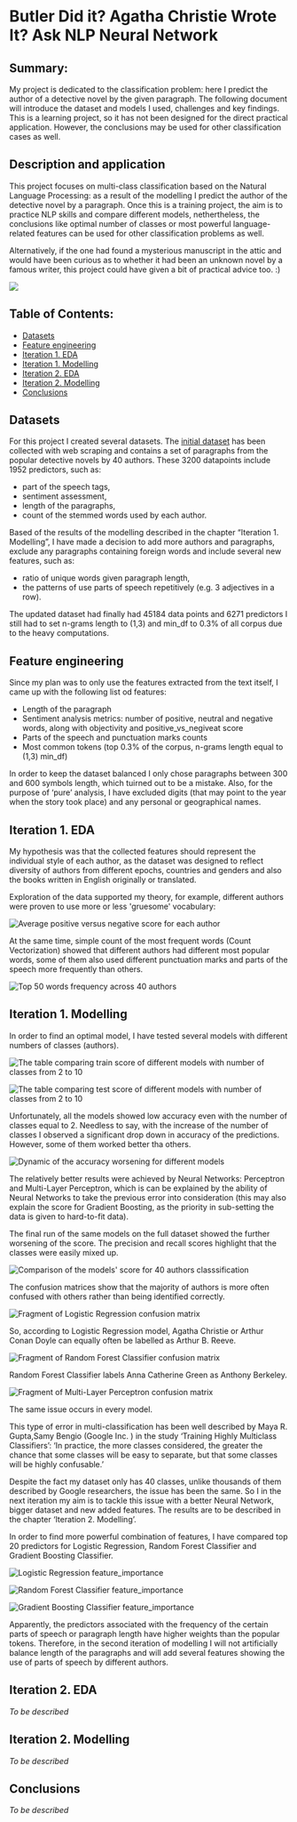 # Butler Did it? Agatha Christie Wrote It? Ask NLP Neural Network

## Summary:
My project is dedicated to the classification problem: here I predict the author of a detective novel by the given paragraph. The following document will introduce the dataset and models I used, challenges and key findings. This is a learning project, so it has not been designed for the direct practical application. However, the conclusions may be used for other classification cases as well.

## Description and application
This project focuses on multi-class classification based on the Natural Language Processing: as a result of the modelling I predict the author of the detective novel by a paragraph. Once this is a training project, the aim is to practice NLP skills and compare different models, nethertheless, the conclusions like optimal number of classes or most powerful language-related features can be used for other classification problems as well. 

Alternatively, if the one had found a mysterious manuscript in the attic and would have been curious as to whether it had been an unknown novel by a famous writer, this project could have given a bit of practical advice too. :)

![](https://github.com/TataAndBigData/NLP-capstone-project-Butler-Did-It-Agatha-Christie-Wrote-It-/blob/master/Illustrations/%D0%A5%D0%BE%D0%BB%D0%BC%D1%81_%D0%BE%D0%BD.jpg)

## Table of Contents:

- [Datasets](https://github.com/TataAndBigData/NLP-capstone-project-Butler-Did-It-Agatha-Christie-Wrote-It-/blob/master/README.md#datasets)
- [Feature engineering](https://github.com/TataAndBigData/NLP-capstone-project-Butler-Did-It-Agatha-Christie-Wrote-It-/blob/master/README.md#feature-engineering)
- [Iteration 1. EDA](https://github.com/TataAndBigData/NLP-capstone-project-Butler-Did-It-Agatha-Christie-Wrote-It-/blob/master/README.md#iteration-1-eda)
- [Iteration 1. Modelling](https://github.com/TataAndBigData/NLP-capstone-project-Butler-Did-It-Agatha-Christie-Wrote-It-/blob/master/README.md#iteration-1-modelling)
- [Iteration 2. EDA](https://github.com/TataAndBigData/NLP-capstone-project-Butler-Did-It-Agatha-Christie-Wrote-It-/blob/master/README.md#iteration-2-eda)
- [Iteration 2. Modelling](https://github.com/TataAndBigData/NLP-capstone-project-Butler-Did-It-Agatha-Christie-Wrote-It-/blob/master/README.md#iteration-2-modelling)
- [Conclusions](https://github.com/TataAndBigData/NLP-capstone-project-Butler-Did-It-Agatha-Christie-Wrote-It-/blob/master/README.md#conclusions)
 
 
## Datasets

For this project I created several datasets. The [initial dataset](https://github.com/TataAndBigData/NLP-capstone-project-Butler-Did-It-Agatha-Christie-Wrote-It-/blob/master/Iteration%201/df_40_authors_all_features_03percent.csv.zip) has been collected with web scraping and contains a set of paragraphs from the popular detective novels by 40 authors. These 3200 datapoints include 1952  predictors, such as:
- part of the speech tags,
- sentiment assessment,
- length of the paragraphs,
- count of the stemmed words used by each author.

Based of the results of the modelling described in the chapter “Iteration 1. Modelling”, I have made a decision to add more authors and paragraphs, exclude any paragraphs containing foreign words and include several new features, such as:
- ratio of unique words given paragraph length,
- the patterns of use parts of speech repetitively (e.g. 3 adjectives in a row).

The updated dataset had finally had 45184 data points and 6271 predictors I still had to set n-grams length to (1,3) and min_df to 0.3% of all corpus due to the heavy computations.


## Feature engineering

Since my plan was to only use the features extracted from the text itself, I came up with the following list od features:
- Length of the paragraph
- Sentiment analysis metrics: number of positive, neutral and negative words, along with objectivity and positive_vs_negiveat score
- Parts of the speech and punctuation marks counts
- Most common tokens (top 0.3% of the corpus, n-grams length equal to (1,3) min_df)

In order to keep the dataset balanced I only chose paragraphs between 300 and 600 symbols length, which tuirned out to be a mistake. Also, for the purpose of ‘pure’ analysis, I have excluded digits (that may point to the year when the story took place) and any personal or geographical names.

## Iteration 1. EDA

My hypothesis was that the collected features should represent the individual style of each author, as the dataset was designed to reflect diversity of authors from different epochs, countries and genders and also the books written in English originally or translated.

Exploration of the data supported my theory, for example, different authors were proven to use more or less 'gruesome' vocabulary:

![Average positive versus negative score for each author](https://github.com/TataAndBigData/NLP-capstone-project-Butler-Did-It-Agatha-Christie-Wrote-It-/blob/master/Illustrations/40_authors_pos_vs_neg_score.png)

At the same time, simple count of the most frequent words (Count Vectorization) showed that different authors had different most popular words, some of them also used different punctuation marks and parts of the speech more frequently than others.

![Top 50 words frequency across 40 authors](https://github.com/TataAndBigData/NLP-capstone-project-Butler-Did-It-Agatha-Christie-Wrote-It-/blob/master/Illustrations/40_authors_top_50_words.png)

 
## Iteration 1. Modelling

In order to find an optimal model, I have tested several models with different numbers of classes (authors). 

![The table comparing train score of different models with number of classes from 2 to 10](https://github.com/TataAndBigData/NLP-capstone-project-Butler-Did-It-Agatha-Christie-Wrote-It-/blob/master/Illustrations/Accuracy%20on%20the%20train%20set%20(40%20authors).png)

![The table comparing test score of different models with number of classes from 2 to 10](https://github.com/TataAndBigData/NLP-capstone-project-Butler-Did-It-Agatha-Christie-Wrote-It-/blob/master/Illustrations/Accuracy%20on%20the%20test%20set%20(40%20authors).png)
 
Unfortunately, all the models showed low accuracy even with the number of classes equal to 2. Needless to say, with the increase of the number of classes I  observed a significant drop down in accuracy of the predictions. However, some of them worked better tha others.

![Dynamic of the accuracy worsening for different models](https://github.com/TataAndBigData/NLP-capstone-project-Butler-Did-It-Agatha-Christie-Wrote-It-/blob/master/Illustrations/Drop%20in%20score%20of%20the%20diffrent%20models.png)

The relatively better results were achieved by Neural Networks: Perceptron and Multi-Layer Perceptron, which is can be explained by the ability of Neural Networks to take the previous error into consideration (this may also explain the score for Gradient Boosting, as the priority in sub-setting the data is given to hard-to-fit data).

The final run of the same models on the full dataset showed the further worsening of the score. The precision and recall scores highlight that the classes were easily mixed up.  

![Comparison of the models' score for 40 authors classsification](https://github.com/TataAndBigData/NLP-capstone-project-Butler-Did-It-Agatha-Christie-Wrote-It-/blob/master/Illustrations/Scores%20on%20the%20full%20dataset.png)

The confusion matrices show that the majority of authors is more often confused with others rather than being identified correctly. 

![Fragment of Logistic Regression confusion matrix](https://github.com/TataAndBigData/NLP-capstone-project-Butler-Did-It-Agatha-Christie-Wrote-It-/blob/master/Illustrations/LR_confusion_matrix.png)

So, according to Logistic Regression model, Agatha Christie or Arthur Conan Doyle can equally often be labelled as Arthur B. Reeve.

![Fragment of Random Forest Classifier confusion matrix](https://github.com/TataAndBigData/NLP-capstone-project-Butler-Did-It-Agatha-Christie-Wrote-It-/blob/master/Illustrations/RFC_confusion%20matrix.png)

Random Forest Classifier labels Anna Catherine Green as Anthony Berkeley.

![Fragment of Multi-Layer Perceptron confusion matrix](https://github.com/TataAndBigData/NLP-capstone-project-Butler-Did-It-Agatha-Christie-Wrote-It-/blob/master/Illustrations/MLP_confusion%20matrix.png)

The same issue occurs in every model. 

This type of error in multi-classification has been well described by Maya R. Gupta,Samy Bengio (Google Inc. ) in the study ‘Training Highly Multiclass Classifiers’: ‘In practice, the more classes considered, the greater the chance that some classes will be easy to separate, but that some classes will be highly confusable.’ 

Despite the fact my dataset only has 40 classes, unlike thousands of them described by Google researchers, the issue has been the same. So I in the next iteration my aim is to tackle this issue with a better Neural Network, bigger dataset and new added features. The results are to be described in the chapter ‘Iteration 2. Modelling’.

In order to find more powerful combination of features, I have compared top 20 predictors for Logistic Regression, Random Forest Classifier and Gradient Boosting Classifier.

![Logistic Regression feature_importance](https://github.com/TataAndBigData/NLP-capstone-project-Butler-Did-It-Agatha-Christie-Wrote-It-/blob/master/Illustrations/LR_feature_importance_40%20authors.png)

![Random Forest Classifier feature_importance](https://github.com/TataAndBigData/NLP-capstone-project-Butler-Did-It-Agatha-Christie-Wrote-It-/blob/master/Illustrations/RFC_feature_importance_40%20authors.png)

![Gradient Boosting Classifier feature_importance](https://github.com/TataAndBigData/NLP-capstone-project-Butler-Did-It-Agatha-Christie-Wrote-It-/blob/master/Illustrations/GB_feature_importance_40%20authors.png)

Apparently, the predictors associated with the frequency of the certain parts of speech or paragraph length have higher weights than the popular tokens. Therefore, in the second iteration of modelling I will not artificially balance length of the paragraphs and will add several features showing the use of parts of speech by different authors.

## Iteration 2. EDA

*To be described*

## Iteration 2. Modelling

*To be described*

## Conclusions

*To be described*
